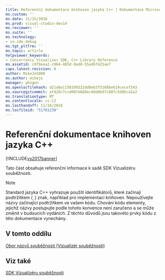 ```yaml
---
title: Referenční dokumentace knihoven jazyka C++ | Dokumentace Microsoftu
ms.custom: ''
ms.date: 11/15/2016
ms.prod: visual-studio-dev14
ms.reviewer: ''
ms.suite: ''
ms.technology:
- vs-ide-debug
ms.tgt_pltfrm: ''
ms.topic: article
helpviewer_keywords:
- Concurrency Visualizer SDK, C++ Library Reference
ms.assetid: c9f8eea2-c964-485d-9ad0-55a4bf425ae7
caps.latest.revision: 8
author: MikeJo5000
ms.author: mikejo
manager: ghogen
ms.openlocfilehash: d21a6e11503d9322dd8eb3f5168be619cecef243
ms.sourcegitcommit: af428c7ccd007e668ec0dd8697c88fc5d8bca1e2
ms.translationtype: MT
ms.contentlocale: cs-CZ
ms.lasthandoff: 11/16/2018
ms.locfileid: "51761238"
---
```

# <a name="c-library-reference"></a>Referenční dokumentace knihoven jazyka C++
[!INCLUDE[vs2017banner](../includes/vs2017banner.md)]

Tato část obsahuje referenční informace k sadě SDK Vizualizéru souběžnosti.  
  
> [!NOTE]
>  Standard jazyka C++ vyhrazuje použití identifikátorů, které začínají podtržítkem (`_`) znak, například pro implementaci knihoven. Nepoužívejte názvy začínající podtržítkem ve vašem kódu. Chování kódu elementy, jejichž názvy postupujte podle tohoto konvence není zaručeno a se může změnit v budoucích vydáních. Z těchto důvodů jsou takovéto prvky kódu z této dokumentace vynechány.  
  
## <a name="in-this-section"></a>V tomto oddílu  
 [Obor názvů souběžnosti (Vizualizér souběžnosti)](../profiling/concurrency-namespace-concurrency-visualizer.md)  
  
## <a name="see-also"></a>Viz také  
 [SDK Vizualizéru souběžnosti](../profiling/concurrency-visualizer-sdk.md)



